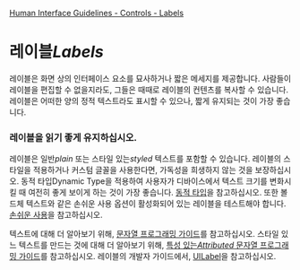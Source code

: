 [Human Interface Guidelines - Controls - Labels](https://developer.apple.com/design/human-interface-guidelines/ios/controls/labels/)

# 레이블*Labels*

레이블은 화면 상의 인터페이스 요소를 묘사하거나 짧은 메세지를 제공합니다. 사람들이 레이블을 편집할 수 없을지라도, 그들은 때때로 레이블의 컨텐츠를 복사할 수 있습니다. 레이블은 어떠한 양의 정적 텍스트라도 표시할 수 있으나, 짧게 유지되는 것이 가장 좋습니다.

### 레이블을 읽기 좋게 유지하십시오.

레이블은 일반*plain* 또는 스타일 있는*styled* 텍스트를 포함할 수 있습니다. 레이블의 스타일을 적용하거나 커스텀 글꼴을 사용한다면, 가독성을 희생하지 않는 것을 보장하십시오. 동적 타입Dynamic Type을 적용하여 사용자가 디바이스에서 텍스트 크기를 변화시킬 때 여전히 좋게 보이게 하는 것이 가장 좋습니다. [동적 타입](https://developer.apple.com/design/human-interface-guidelines/ios/visual-design/typography/#dynamic-type-sizes)을 참고하십시오. 또한 볼드체 텍스트와 같은 손쉬운 사용 옵션이 활성화되어 있는 레이블을 테스트해야 합니다. [손쉬운 사용](https://developer.apple.com/design/human-interface-guidelines/ios/app-architecture/accessibility/)을 참고하십시오.

텍스트에 대해 더 알아보기 위해, [문자열 프로그래밍 가이드](https://developer.apple.com/library/content/documentation/Cocoa/Conceptual/Strings/introStrings.html)를 참고하십시오. 스타일 있느 텍스트를 만드는 것에 대해 더 알아보기 위해, [특성 있는*Attributed* 문자열 프로그래밍 가이드](https://developer.apple.com/library/content/documentation/Cocoa/Conceptual/AttributedStrings/AttributedStrings.html)를 참고하십시오. 레이블의 개발자 가이드에서, [UILabel](https://developer.apple.com/documentation/uikit/uilabel)을 참고하십시오.

